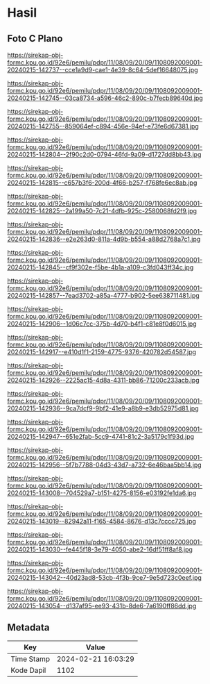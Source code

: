 # Hasil

## Foto C Plano

https://sirekap-obj-formc.kpu.go.id/92e6/pemilu/pdpr/11/08/09/20/09/1108092009001-20240215-142737--cce1a9d9-cae1-4e39-8c64-5def16648075.jpg

https://sirekap-obj-formc.kpu.go.id/92e6/pemilu/pdpr/11/08/09/20/09/1108092009001-20240215-142745--03ca8734-a596-46c2-890c-b7fecb89640d.jpg

https://sirekap-obj-formc.kpu.go.id/92e6/pemilu/pdpr/11/08/09/20/09/1108092009001-20240215-142755--859064ef-c894-456e-94ef-e73fe6d67381.jpg

https://sirekap-obj-formc.kpu.go.id/92e6/pemilu/pdpr/11/08/09/20/09/1108092009001-20240215-142804--2f90c2d0-0794-46fd-9a09-d1727dd8bb43.jpg

https://sirekap-obj-formc.kpu.go.id/92e6/pemilu/pdpr/11/08/09/20/09/1108092009001-20240215-142815--c657b3f6-200d-4f66-b257-f768fe6ec8ab.jpg

https://sirekap-obj-formc.kpu.go.id/92e6/pemilu/pdpr/11/08/09/20/09/1108092009001-20240215-142825--2a199a50-7c21-4dfb-925c-2580068fd2f9.jpg

https://sirekap-obj-formc.kpu.go.id/92e6/pemilu/pdpr/11/08/09/20/09/1108092009001-20240215-142836--e2e263d0-811a-4d9b-b554-a88d2768a7c1.jpg

https://sirekap-obj-formc.kpu.go.id/92e6/pemilu/pdpr/11/08/09/20/09/1108092009001-20240215-142845--cf9f302e-f5be-4b1a-a109-c3fd043ff34c.jpg

https://sirekap-obj-formc.kpu.go.id/92e6/pemilu/pdpr/11/08/09/20/09/1108092009001-20240215-142857--7ead3702-a85a-4777-b902-5ee638711481.jpg

https://sirekap-obj-formc.kpu.go.id/92e6/pemilu/pdpr/11/08/09/20/09/1108092009001-20240215-142906--1d06c7cc-375b-4d70-b4f1-c81e8f0d6015.jpg

https://sirekap-obj-formc.kpu.go.id/92e6/pemilu/pdpr/11/08/09/20/09/1108092009001-20240215-142917--e410d1f1-2159-4775-9376-420782d54587.jpg

https://sirekap-obj-formc.kpu.go.id/92e6/pemilu/pdpr/11/08/09/20/09/1108092009001-20240215-142926--2225ac15-4d8a-4311-bb86-71200c233acb.jpg

https://sirekap-obj-formc.kpu.go.id/92e6/pemilu/pdpr/11/08/09/20/09/1108092009001-20240215-142936--9ca7dcf9-9bf2-41e9-a8b9-e3db52975d81.jpg

https://sirekap-obj-formc.kpu.go.id/92e6/pemilu/pdpr/11/08/09/20/09/1108092009001-20240215-142947--651e2fab-5cc9-4741-81c2-3a5179c1f93d.jpg

https://sirekap-obj-formc.kpu.go.id/92e6/pemilu/pdpr/11/08/09/20/09/1108092009001-20240215-142956--5f7b7788-04d3-43d7-a732-6e46baa5bb14.jpg

https://sirekap-obj-formc.kpu.go.id/92e6/pemilu/pdpr/11/08/09/20/09/1108092009001-20240215-143008--704529a7-b151-4275-8156-e03192fe1da6.jpg

https://sirekap-obj-formc.kpu.go.id/92e6/pemilu/pdpr/11/08/09/20/09/1108092009001-20240215-143019--82942a11-f165-4584-8676-d13c7cccc725.jpg

https://sirekap-obj-formc.kpu.go.id/92e6/pemilu/pdpr/11/08/09/20/09/1108092009001-20240215-143030--fe445f18-3e79-4050-abe2-16df51ff8af8.jpg

https://sirekap-obj-formc.kpu.go.id/92e6/pemilu/pdpr/11/08/09/20/09/1108092009001-20240215-143042--40d23ad8-53cb-4f3b-9ce7-9e5d723c0eef.jpg

https://sirekap-obj-formc.kpu.go.id/92e6/pemilu/pdpr/11/08/09/20/09/1108092009001-20240215-143054--d137af95-ee93-431b-8de6-7a6190ff86dd.jpg


## Metadata

| Key        | Value               |
| ---------- | ------------------- |
| Time Stamp | 2024-02-21 16:03:29 |
| Kode Dapil | 1102                |



